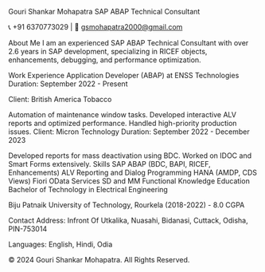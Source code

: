 Gouri Shankar Mohapatra
SAP ABAP Technical Consultant

📞 +91 6370773029 | 📧 gsmohapatra2000@gmail.com


About Me
I am an experienced SAP ABAP Technical Consultant with over 2.6 years in SAP development, specializing in RICEF objects, enhancements, debugging, and performance optimization.

Work Experience
Application Developer (ABAP) at ENSS Technologies
Duration: September 2022 - Present

Client: British America Tobacco

Automation of maintenance window tasks.
Developed interactive ALV reports and optimized performance.
Handled high-priority production issues.
Client: Micron Technology
Duration: September 2022 - December 2023

Developed reports for mass deactivation using BDC.
Worked on IDOC and Smart Forms extensively.
Skills
SAP ABAP (BDC, BAPI, RICEF, Enhancements)
ALV Reporting and Dialog Programming
HANA (AMDP, CDS Views)
Fiori OData Services
SD and MM Functional Knowledge
Education
Bachelor of Technology in Electrical Engineering

Biju Patnaik University of Technology, Rourkela (2018-2022) - 8.0 CGPA

Contact
Address: Infront Of Utkalika, Nuasahi, Bidanasi, Cuttack, Odisha, PIN-753014

Languages: English, Hindi, Odia

© 2024 Gouri Shankar Mohapatra. All Rights Reserved.
